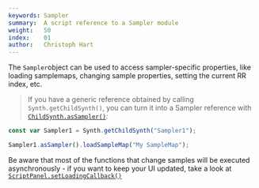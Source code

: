 ```yaml
---
keywords: Sampler
summary:  A script reference to a Sampler module
weight:   50
index:    01
author:   Christoph Hart
---
```


The `Sampler`object can be used to access sampler-specific properties, like loading samplemaps, changing sample properties, setting the current RR index, etc.

> If you have a generic reference obtained by calling `Synth.getChildSynth()`, you can turn it into a Sampler reference with [`ChildSynth.asSampler()`](/scripting/scripting-api/childsynth#assampler):

```javascript
const var Sampler1 = Synth.getChildSynth("Sampler1");

Sampler1.asSampler().loadSampleMap("My SampleMap");
```

Be aware that most of the functions that change samples will be executed asynchronously - if you want to keep your UI updated, take a look at [`ScriptPanel.setLoadingCallback()`](/scripting/scripting-api/scriptpanel#setloadingcallback)